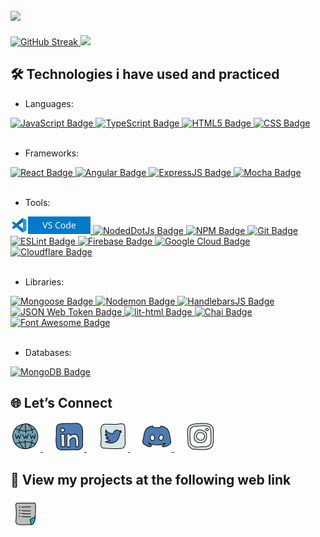## <img src="https://capsule-render.vercel.app/api?type=waving&color=gradient&height=100&section=header&fontSize=20&fontAlignY=20&text=Hi%20there%20👋%20I%20am%20Jivko&animation=scaleIn" />

<div text-align="center" height="200px">
    <a href="https://git.io/streak-stats">
        <img height="165px" width="auto" src="https://github-readme-streak-stats-pi-green.vercel.app?user=JivkoKarakashev&theme=one-dark-pro" alt="GitHub Streak" />
    </a>
    <a href="https://github.com/anuraghazra/github-readme-stats">
        <img height="165px" width="auto" src="https://github-readme-stats.vercel.app/api/top-langs/?username=JivkoKarakashev&layout=compact" />
    </a>
</div>

## 🛠️ Technologies i have used and practiced

- Languages:
<div>
    <a href="https://developer.mozilla.org/en-US/docs/Web/JavaScript">
        <img alt="JavaScript Badge" src="https://img.shields.io/badge/%20-JavaScript-%20?style=for-the-badge&logo=javascript&logoColor=F7DF1E&color=F7DF1E&labelColor=23272f">
    </a>
    <a href="https://typescriptlang.org/">
        <img alt="TypeScript Badge" src="https://img.shields.io/badge/%20-TypeScript-%20?style=for-the-badge&logo=typescript&logoColor=3178C6&color=3178C6&labelColor=ffffff">
    </a>
    <a href="https://developer.mozilla.org/en-US/docs/Web/HTML">
        <img alt="HTML5 Badge" src="https://img.shields.io/badge/%20-HTML5-%20?style=for-the-badge&logo=html5&logoColor=E34F26&color=E34F26&labelColor=ffffff">
    </a>
    <a href="https://developer.mozilla.org/en-US/docs/Web/CSS">
        <img alt="CSS Badge" src="https://img.shields.io/badge/%20-CSS-%20?style=for-the-badge&logo=css&logoColor=663399&color=663399&labelColor=ffffff">
    </a>
</div><br/>

- Frameworks:
<div>
    <a href="https://react.dev/">
        <img alt="React Badge" src="https://img.shields.io/badge/%20-React-%20?style=for-the-badge&logo=react&logoColor=61DAFB&color=61DAFB&labelColor=23272f">
    </a>
    <a href="https://angular.dev/">
        <img alt="Angular Badge" src="https://img.shields.io/badge/%20-Angular-%20?style=for-the-badge&logo=angular&logoColor=de0837&color=de0837&labelColor=ffffff">
    </a>
    <a href="https://expressjs.com/">
        <img alt="ExpressJS Badge" src="https://img.shields.io/badge/%20-ExpressJS-%20?style=for-the-badge&logo=express&logoColor=000000&color=23272f&labelColor=ffffff">
    </a>
    <a href="https://mochajs.org/">
        <img alt="Mocha Badge" src="https://img.shields.io/badge/%20-Mocha-%20?style=for-the-badge&logo=mocha&logoColor=8D6748&color=8D6748&labelColor=ffffff">
    </a>
</div><br/>

- Tools:
<div>
    <a href="https://code.visualstudio.com/">
        <img height="28px" width="auto" alt="VS Code" src="/public/static/badges/vscode-badge.svg">
    </a>
    <a href="https://nodejs.org/">
        <img alt="NodedDotJs Badge" src="https://img.shields.io/badge/%20-Node.js-%20?style=for-the-badge&logo=nodedotjs&logoColor=5FA04E&color=5FA04E&labelColor=ffffff">
    </a>
    <a href="https://npmjs.com/">
        <img alt="NPM Badge" src="https://img.shields.io/badge/%20-NPM-%20?style=for-the-badge&logo=npm&logoColor=ffffff&color=ffffff&labelColor=CB3837">
    </a>
    <a href="https://git-scm.com/">
        <img alt="Git Badge" src="https://img.shields.io/badge/%20-Git-%20?style=for-the-badge&logo=git&logoColor=F05032&color=F05032&labelColor=ffffff">
    </a>
    <a href="https://eslint.org/">
        <img alt="ESLint Badge" src="https://img.shields.io/badge/%20-ESLint-%20?style=for-the-badge&logo=eslint&logoColor=4B32C3&color=4B32C3&labelColor=ffffff">
    </a>
    <a href="https://firebase.google.com/">
        <img alt="Firebase Badge" src="https://img.shields.io/badge/%20-Firebase-%20?style=for-the-badge&logo=firebase&logoColor=DD2C00&color=DD2C00&labelColor=ffffff">
    </a>
    <a href="https://cloud.google.com/">
        <img alt="Google Cloud Badge" src="https://img.shields.io/badge/%20-Google%20Cloud-%20?style=for-the-badge&logo=googlecloud&logoColor=4285F4&color=4285F4&labelColor=ffffff">
    </a>
    <a href="https://cloudflare.com/">
        <img alt="Cloudflare Badge" src="https://img.shields.io/badge/%20-Cloudflare-%20?style=for-the-badge&logo=cloudflare&logoColor=F38020&color=F38020&labelColor=ffffff">
    </a>
</div><br/>

- Libraries:
<div>
    <a href="https://mongoosejs.com/">
        <img alt="Mongoose Badge" src="https://img.shields.io/badge/%20-Mongoose-%20?style=for-the-badge&logo=mongoose&logoColor=880000&color=880000&labelColor=ffffff">
    </a>
    <a href="https://nodemon.io/">
        <img alt="Nodemon Badge" src="https://img.shields.io/badge/%20-Nodemon-%20?style=for-the-badge&logo=nodemon&logoColor=76D04B&color=76D04B&labelColor=ffffff">
    </a>
    <a href="https://handlebarsjs.com/">
        <img alt="HandlebarsJS Badge" src="https://img.shields.io/badge/%20-Handlebars-%20?style=for-the-badge&logo=handlebarsdotjs&logoColor=322214&color=322214&labelColor=ffffff">
    </a>
    <a href="https://jwt.io/">
        <img alt="JSON Web Token Badge" src="https://img.shields.io/badge/%20-JWT-%20?style=for-the-badge&logo=jsonwebtokens&logoColor=00eade&color=00eade&labelColor=ffffff">
    </a>
    <a href="https://lit.dev/docs/v1/lit-html/introduction/">
        <img alt="lit-html Badge" src="https://img.shields.io/badge/%20-lit--html-%20?style=for-the-badge&logo=lit&logoColor=262f93&color=262f93&labelColor=ffffff">
    </a>
    <a href="https://chaijs.com/">
        <img alt="Chai Badge" src="https://img.shields.io/badge/%20-Chai-%20?style=for-the-badge&logo=chai&logoColor=A30701&color=A30701&labelColor=ffffff">
    </a>
    <a href="https://fontawesome.com/">
        <img alt="Font Awesome Badge" src="https://img.shields.io/badge/%20-Font%20Awesome-%20?style=for-the-badge&logo=fontawesome&logoColor=538DD7&color=538DD7&labelColor=ffffff">
    </a>
</div><br/>

- Databases:
<div>
    <a href="https://mongodb.com/">
        <img alt="MongoDB Badge" src="https://img.shields.io/badge/%20-MongoDB-%20?style=for-the-badge&logo=mongodb&logoColor=47A248&color=47A248&labelColor=ffffff">
    </a>
</div>

## 🌐 Let’s Connect

<div text-align="center" height="200px">
    <a href="https://portfolio.jivkokarakashev.dev/">
        <img height="48px" width="auto" src="public/static/icons/website.png" />
    </a>&emsp;
    <a href="https://linkedin.com/in/jivko-karakashev-1811202b0">
        <img height="48px" width="auto" src="public/static/icons/linkedin.svg" />
    </a>&emsp;
    <a href="https://x.com/JKarakashev">
        <img height="48px" width="auto" src="public/static/icons/twitter.svg" />
    </a>&emsp;
    <a href="https://discordapp.com/users/446352307106349057">
        <img height="48px" width="auto" src="public/static/icons/discord.svg" />
    </a>&emsp;
    <a href="https://ig.me/m/jivko.karakashev">
        <img height="48px" width="auto" src="public/static/icons/instagram.svg" />
    </a>
</div>

## <span>:link:<span> View my projects at the following web link
<a href="https://portfolio.jivkokarakashev.dev/projects">
    <img height="48px" width="auto" src="public/static/icons/list-view.png" />
</a>